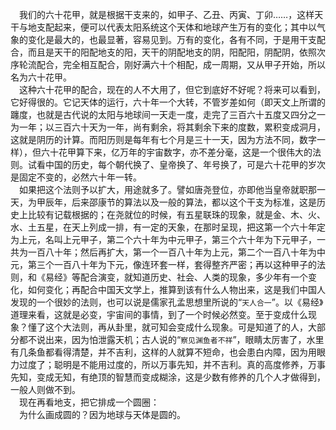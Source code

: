 &emsp;我们的六十花甲，就是根据干支来的，如甲子、乙丑、丙寅、丁卯……，这样天干与地支配起来，便可以代表太阳系统这个天体和地球产生万有的变化；其中以气象的变化是最大的，也最显著，容易见到。万有的变化，各有不同，于是用干支配合，而且是天干的阳配地支的阳，天干的阴配地支的阴，阳配阳，阴配阴，依照次序轮流配合，完全相互配合，刚好满六十个相配，成一周期，又从甲子开始，所以名为六十花甲。<br>&emsp;这种六十花甲的配合，现在的人不大用了，但它到底好不好呢？将来可以看到，它好得很的。它记天体的运行，六十年一个大转，不管岁差如何（即天文上所谓的躔度，也就是古代说的太阳与地球间一天走一度，走完了三百六十五度又四分之一为一年；以三百六十天为一年，尚有剩余，将其剩余下来的度数，累积变成洞月，这就是阴历的计算。而阳历则是每年有七个月是三十一天，因为方法不同，数字一样），但六十花甲算下来，亿万年的宇宙数字，亦不差分毫，这是一个很伟大的法则。试看中国的历史，每个朝代换了、皇帝换了、年号换了，可是六十花甲的岁次是固定不变的，必然六十年一转。<br>&emsp;如果把这个法则予以扩大，用途就多了。譬如唐尧登位，亦即他当皇帝就职那一天，为甲辰年，后来邵康节的算法以及一般的算法，都以这个干支为标准，这是历史上比较有记载根据的；在尧就位的时候，有五星联珠的现象，就是金、木、火、水、土五星，在天上列成一排，有一定的天象，在那时呈现，把这第一个六十年定为上元，名叫上元甲子，第二个六十年为中元甲子，第三个六十年为下元甲子，一共为一百八十年；然后再扩大，第一个一百八十年为上元，第二个一百八十年为中元，第三个一百八十年为下元，像连环套一样，套得整齐严密；再以这种甲子的法则，和《易经》等配合演变，就知道历史、社会、人类的现象，多少年有一个变化，如何变化；再配合中国天文学上，推算到该有什么人物出来，这是我们中国人发现的一个很妙的法则，也可以说是儒家孔孟思想里所说的“``天人合一``”。以《易经》道理来看，这就是必变，宇宙间的事情，到了一个时候必然变。至于变成什么现象？懂了这个大法则，再从卦里，就可知会变成什么现象。可是知道了的人，大部分都不说出来，因为怕泄露天机；古人说的“``察见渊鱼者不祥``”，眼睛太厉害了，水里有几条鱼都看得清楚，并不吉利，这样的人就算不短命，也会患白内障，因为用眼力过度了；聪明是不能用过度的，所以万事先知，并不吉利。真的高度修养，万事先知，变成无知，有绝顶的智慧而变成糊涂，这是少数有修养的几个人才做得到，一般人则做不到。<br>&emsp;现在再看地支，把它排成一个圆圈：<br>&emsp;为什么画成圆的？因为地球与天体是圆的。<br>